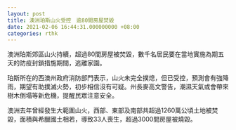 ```yaml
---
layout: post
title: 澳洲珀斯山火受控　逾80間房屋焚毀
date: 2021-02-06 16:44:31.000000000 +08:00
categories: rthk
---
```


澳洲珀斯郊區山火持續，超過80間房屋被焚毀，數千名居民要在當地實施為期五天的防疫封鎖措施期間，逃離家園。

珀斯所在的西澳州政府消防部門表示，山火未完全撲熄，但已受控，預測會有強降雨，期望有助撲滅火勢，初步相信沒有可疑。州長麥高文警告，潮濕天氣或會帶來樹木倒塌等新危機，提醒民眾注意安全。

澳洲去年曾經發生大範圍山火，西部、東部及南部共超過1260萬公頃土地被焚毀，面積與希臘國土相若，導致33人喪生，超過3000間房屋被燒毀。
